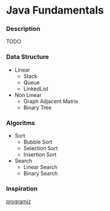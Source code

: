 # Java Fundamentals

### Description
TODO

### Data Structure

- Linear
  - Stack
  - Queue
  - LinkedList
- Non Linear
  - Graph Adjacent Matrix
  - Binary Tree

### Algoritms

- Sort
  - Bubble Sort
  - Selection Sort
  - Insertion Sort
- Search
  - Linear Search
  - Binary Search

### Inspiration
[programiz](https://www.programiz.com/dsa/algorithm)